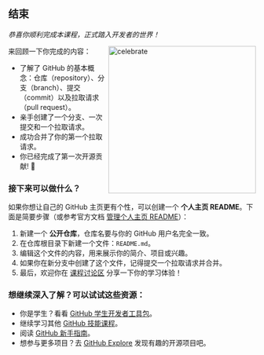 <!--
  <<< Author notes: Finish >>>
  Review what we learned, ask for feedback, provide next steps.
-->

## 结束

_恭喜你顺利完成本课程，正式踏入开发者的世界！_


<img src=https://octodex.github.com/images/collabocats.jpg alt=celebrate width=300 align=right>

来回顾一下你完成的内容：

* 了解了 GitHub 的基本概念：仓库（repository）、分支（branch）、提交（commit）以及拉取请求（pull request）。
* 亲手创建了一个分支、一次提交和一个拉取请求。
* 成功合并了你的第一个拉取请求。
* 你已经完成了第一次开源贡献! :tada:


### 接下来可以做什么？

如果你想让自己的 GitHub 主页更有个性，可以创建一个 **个人主页 README**。下面是简要步骤（或参考官方文档 [管理个人主页 README](https://docs.github.com/account-and-profile/setting-up-and-managing-your-github-profile/customizing-your-profile/managing-your-profile-readme)）：

1. 新建一个 **公开仓库**，仓库名要与你的 GitHub 用户名完全一致。
2. 在仓库根目录下新建一个文件：`README.md`。
3. 编辑这个文件的内容，用来展示你的简介、项目或兴趣。
4. 如果你在新分支中创建了这个文件，记得提交一个拉取请求并合并。
5. 最后，欢迎你在 [课程讨论区](https://github.com/orgs/skills/discussions/categories/introduction-to-github) 分享一下你的学习体验！

### 想继续深入了解？可以试试这些资源：


* 你是学生？看看 [GitHub 学生开发者工具包](https://education.github.com/pack)。
* 继续学习其他 [GitHub 技能课程](https://github.com/skills)。
* 阅读 [GitHub 新手指南](https://docs.github.com/en/get-started)。
* 想参与更多项目？去 [GitHub Explore](https://github.com/explore) 发现有趣的开源项目吧。
